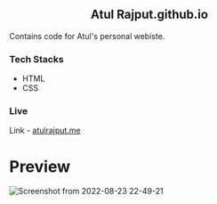 <h2 align="center"> Atul Rajput.github.io</h2>

Contains code for Atul's personal webiste.



### Tech Stacks
- HTML
- CSS

### Live
Link - [atulrajput.me](http://atulrajput.me/)


# Preview
![Screenshot from 2022-08-23 22-49-21](https://github.com/AtulRajput01/Atulrajput01.github.io/blob/main/port/portscreen.png)

